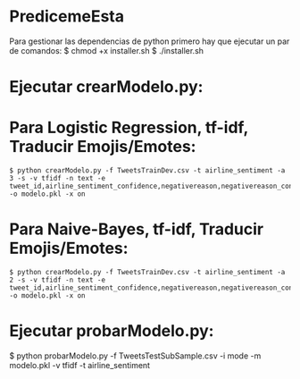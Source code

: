 # PredicemeEsta
 Para gestionar las dependencias de python primero hay que ejecutar un par de comandos:
 $ chmod +x installer.sh
 $ ./installer.sh

 # Ejecutar crearModelo.py:
  # Para Logistic Regression, tf-idf, Traducir Emojis/Emotes:
    $ python crearModelo.py -f TweetsTrainDev.csv -t airline_sentiment -a 3 -s -v tfidf -n text -e tweet_id,airline_sentiment_confidence,negativereason,negativereason_confidence,airline,name,retweet_count,tweet_coord,tweet_created,tweet_location,user_timezone -o modelo.pkl -x on
  # Para Naive-Bayes, tf-idf, Traducir Emojis/Emotes:
    $ python crearModelo.py -f TweetsTrainDev.csv -t airline_sentiment -a 2 -s -v tfidf -n text -e tweet_id,airline_sentiment_confidence,negativereason,negativereason_confidence,airline,name,retweet_count,tweet_coord,tweet_created,tweet_location,user_timezone -o modelo.pkl -x on
 # Ejecutar probarModelo.py:
  $ python probarModelo.py -f TweetsTestSubSample.csv -i mode -m modelo.pkl -v tfidf -t airline_sentiment
